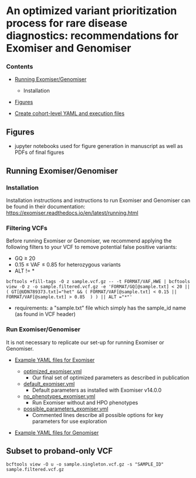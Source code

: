 # An optimized variant prioritization process for rare disease diagnostics: recommendations for Exomiser and Genomiser
### Contents
- [Running Exomiser/Genomiser](https://github.com/icooperstein/exomiser_optimization#Installation-and-running-Exomiser-and-Genomiser)
    - Installation
- [Figures](https://github.com/icooperstein/exomiser_optimization#figures)

- [Create cohort-level YAML and execution files](https://github.com/icooperstein/exomiser_optimization/blob/main/manuscript/analyses/create_multiple_exomiser_run_scripts.py.py)

## Figures
* jupyter notebooks used for figure generation in manuscript as well as PDFs of final figures


## Running Exomiser/Genomiser
### Installation
Installation instructions and instructions to run Exomiser and Genomiser can be found in their documentation: https://exomiser.readthedocs.io/en/latest/running.html
### Filtering VCFs
Before running Exomiser or Genomiser, we recommend applying the following filters to your VCF to remove potential false positive variants:
* GQ ≥ 20
* 0.15 ≤ VAF ≤ 0.85 for heterozygous variants
* ALT != *
```
bcftools +fill-tags -O z sample.vcf.gz -- -t FORMAT/VAF,HWE | bcftools view -O z -o sample.filtered.vcf.gz -e 'FORMAT/GQ[@sample.txt] < 20 || ( GT[@UDN789373.txt]="het" && ( FORMAT/VAF[@sample.txt] < 0.15 || FORMAT/VAF[@sample.txt] > 0.85  ) ) || ALT ="*"'

```
* requirements: a "sample.txt" file which simply has the sample_id name (as found in VCF header)

### Run Exomiser/Genomiser
It is not necessary to replicate our set-up for running Exomiser or Genomiser. 
* [Example YAML files for Exomiser](https://github.com/icooperstein/exomiser_optimization/blob/main/run_exomiser/yml_files)
    - [optimized_exomiser.yml](https://github.com/icooperstein/exomiser_optimization/blob/main/run_exomiser/yml_files/optimized_exomiser.yml)
        - Our final set of optimized parameters as described in publication
    - [default_exomiser.yml](https://github.com/icooperstein/exomiser_optimization/blob/main/run_exomiser/yml_files/default_exomiser.yml)
        - Default parameters as installed with Exomiser v14.0.0
    - [no_phenotypes_exomiser.yml](https://github.com/icooperstein/exomiser_optimization/blob/main/run_exomiser/yml_files/no_phenotypes_exomiser.yml)
        - Run Exomiser without and HPO phenotypes
    - [possible_parameters_exomiser.yml](https://github.com/icooperstein/exomiser_optimization/blob/main/run_exomiser/yml_files/possible_parameters_exomiser.yml)
        - Commented lines describe all possible options for key parameters for use exploration

* [Example YAML files for Genomiser](https://github.com/icooperstein/exomiser_optimization/blob/main/run_genomiser/yml_files)


## Subset to proband-only VCF

```
bcftools view -O u -o sample.singleton.vcf.gz -s "SAMPLE_ID" sample.filtered.vcf.gz

```


